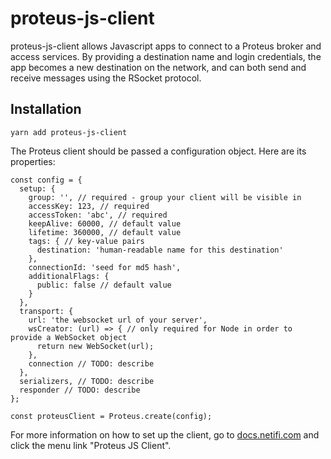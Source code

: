 # proteus-js-client

proteus-js-client allows Javascript apps to connect to a Proteus broker and access services. By providing a destination name and login credentials, the app becomes a new destination on the network, and can both send and receive messages using the RSocket protocol.

## Installation

```
yarn add proteus-js-client
```

The Proteus client should be passed a configuration object. Here are its properties:

```
const config = {
  setup: {
    group: '', // required - group your client will be visible in
    accessKey: 123, // required
    accessToken: 'abc', // required
    keepAlive: 60000, // default value
    lifetime: 360000, // default value
    tags: { // key-value pairs
      destination: 'human-readable name for this destination'
    },
    connectionId: 'seed for md5 hash',
    additionalFlags: {
      public: false // default value
    }
  },
  transport: {
    url: 'the websocket url of your server',
    wsCreator: (url) => { // only required for Node in order to provide a WebSocket object
      return new WebSocket(url);
    },
    connection // TODO: describe
  },
  serializers, // TODO: describe
  responder // TODO: describe
};

const proteusClient = Proteus.create(config);
```

For more information on how to set up the client, go to [docs.netifi.com](https://docs.netifi.com) and click the menu link "Proteus JS Client".
